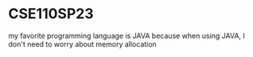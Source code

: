 # CSE110SP23

my favorite programming language is JAVA because when using JAVA, I don't need to worry about memory allocation
